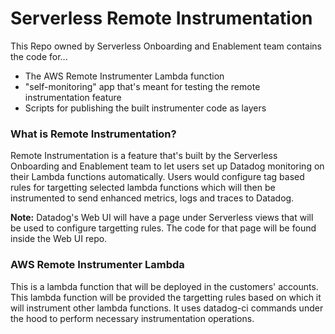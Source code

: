 
# Serverless Remote Instrumentation
This Repo owned by Serverless Onboarding and Enablement team contains the code for...
- The AWS Remote Instrumenter Lambda function
- "self-monitoring" app that's meant for testing the remote instrumentation feature
- Scripts for publishing the built instrumenter code as layers

### What is Remote Instrumentation?
Remote Instrumentation is a feature that's built by the Serverless Onboarding and Enablement team to let users set up Datadog monitoring on their Lambda functions automatically. Users would configure tag based rules for targetting selected lambda functions which will then be instrumented to send enhanced metrics, logs and traces to Datadog.

**Note:** Datadog's Web UI will have a page under Serverless views that will be used to configure targetting rules. The code for that page will be found inside the Web UI repo.

### AWS Remote Instrumenter Lambda
This is a lambda function that will be deployed in the customers' accounts. This lambda function will be provided the targetting rules based on which it will instrument other lambda functions. It uses datadog-ci commands under the hood to perform necessary instrumentation operations.
